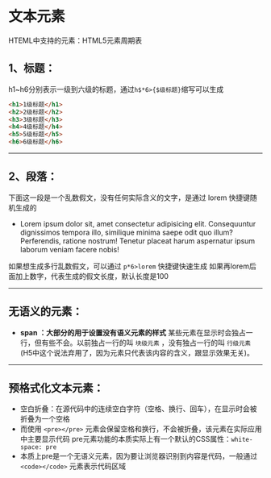 # 文本元素

HTEML中支持的元素：HTML5元素周期表

## 1、标题：
h1~h6分别表示一级到六级的标题，通过`h$*6>{$级标题}`缩写可以生成
```html
<h1>1级标题</h1>
<h2>2级标题</h2>
<h3>3级标题</h3>
<h4>4级标题</h4>
<h5>5级标题</h5>
<h6>6级标题</h6>
```
****

## 2、段落：

下面这一段是一个乱数假文，没有任何实际含义的文字，是通过 lorem 快捷键随机生成的
- Lorem ipsum dolor sit, amet consectetur adipisicing elit. Consequuntur dignissimos tempora illo, similique minima saepe odit quo illum? Perferendis, ratione nostrum! Tenetur placeat harum aspernatur ipsum laborum veniam facere nobis!

如果想生成多行乱数假文，可以通过 `p*6>lorem` 快捷键快速生成
如果再lorem后面加上数字，代表生成的假文长度，默认长度是100

****

## 无语义的元素：
- **span ：大部分的用于设置没有语义元素的样式**
 某些元素在显示时会独占一行，但有些不会。以前独占一行的叫 `块级元素` ，没有独占一行的叫 `行级元素` (H5中这个说法弃用了，因为元素只代表该内容的含义，跟显示效果无关)。

 ****


## 预格式化文本元素：
- 空白折叠：在源代码中的连续空白字符（空格、换行、回车），在显示时会被折叠为一个空格
- 而使用 `<pre></pre>` 元素会保留空格和换行，不会被折叠，该元素在实际应用中主要显示代码
pre元素功能的本质实际上有一个默认的CSS属性：`white-space: pre`
- 本质上pre是一个无语义元素，因为要让浏览器识别到内容是代码，一般通过 `<code></code>` 元素表示代码区域
